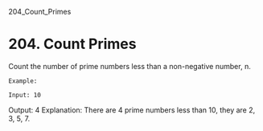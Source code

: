 204_Count_Primes
# 204. Count Primes

Count the number of prime numbers less than a non-negative number, n.

    Example:

    Input: 10
Output: 4
Explanation: There are 4 prime numbers less than 10, they are 2, 3, 5, 7.